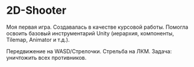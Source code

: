 # 2D-Shooter
Моя первая игра. Создавалась в качестве курсовой работы. Помогла освоить базовый инструментарий Unity (иерархия, компоненты, Tilemap, Animator и т.д.).

Передвижение на WASD/Стрелочки. Стрельба на ЛКМ. Задача: уничтожить всех противников.
